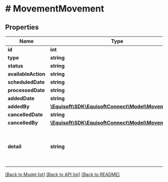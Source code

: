 # # MovementMovement

## Properties

Name | Type | Description | Notes
------------ | ------------- | ------------- | -------------
**id** | **int** |  | [optional] 
**type** | **string** |  | [optional] 
**status** | **string** |  | [optional] 
**availableAction** | **string** |  | [optional] 
**scheduledDate** | **string** |  | [optional] 
**processedDate** | **string** |  | [optional] 
**addedDate** | **string** |  | [optional] 
**addedBy** | [**\Equisoft\SDK\EquisoftConnect\Model\MovementUser**](MovementUser.md) |  | [optional] 
**cancelledDate** | **string** |  | [optional] 
**cancelledBy** | [**\Equisoft\SDK\EquisoftConnect\Model\MovementUser**](MovementUser.md) |  | [optional] 
**detail** | **string** | Additional movement information encoded in json. TODO: Structure ? | [optional] 

[[Back to Model list]](../../README.md#documentation-for-models) [[Back to API list]](../../README.md#documentation-for-api-endpoints) [[Back to README]](../../README.md)


